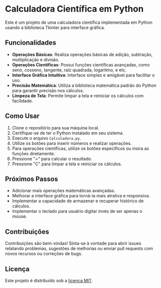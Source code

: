 # Calculadora Científica em Python

Este é um projeto de uma calculadora científica implementada em Python usando a biblioteca Tkinter para interface gráfica.

## Funcionalidades

- **Operações Básicas**: Realiza operações básicas de adição, subtração, multiplicação e divisão.
- **Operações Científicas**: Possui funções científicas avançadas, como seno, cosseno, tangente, raiz quadrada, logaritmo, e etc.
- **Interface Gráfica Intuitiva**: Interface simples e amigável para facilitar o uso.
- **Precisão Matemática**: Utiliza a biblioteca matemática padrão do Python para garantir precisão nos cálculos.
- **Limpeza de Tela**: Permite limpar a tela e reiniciar os cálculos com facilidade.

## Como Usar

1. Clone o repositório para sua máquina local.
2. Certifique-se de ter o Python instalado em seu sistema.
3. Execute o arquivo `Calculadora.py`.
4. Utilize os botões para inserir números e realizar operações.
5. Para operações científicas, utilize os botões específicos ou insira as funções diretamente.
6. Pressione "=" para calcular o resultado.
7. Pressione "C" para limpar a tela e reiniciar os cálculos.

## Próximos Passos

- Adicionar mais operações matemáticas avançadas.
- Melhorar a interface gráfica para torná-la mais atrativa e responsiva.
- Implementar a capacidade de armazenar e recuperar histórico de cálculos.
- Implementar o teclado para usuário digitar invés de ser apenas o mouse.

## Contribuições

Contribuições são bem-vindas! Sinta-se à vontade para abrir issues relatando problemas, sugestões de melhorias ou enviar pull requests com novos recursos ou correções de bugs.

## Licença

Este projeto é distribuído sob a [licença MIT](LICENSE).
